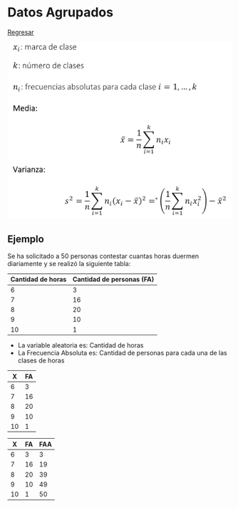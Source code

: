 # Datos Agrupados

[Regresar](../../README.md)

![Formulas](../images/resumen_agrupados.png "Formulas")

## Ejemplo

Se ha solicitado a 50 personas contestar cuantas horas duermen diariamente y
se realizó la siguiente tabla:

| Cantidad de horas | Cantidad de personas (FA) |
|-------------------|---------------------------|
| 6                 | 3                         |
| 7                 | 16                        |
| 8                 | 20                        |
| 9                 | 10                        |
| 10                | 1                         |

- La variable aleatoria es: Cantidad de horas
- La Frecuencia Absoluta es: Cantidad de personas para cada una de las clases
  de horas

| X  | FA  |
|----|-----|
| 6  | 3   |
| 7  | 16  |
| 8  | 20  |
| 9  | 10  |
| 10 | 1   |

| X  | FA   | FAA  |
|----|------|------|
| 6  | 3    | 3    |
| 7  | 16   | 19   |
| 8  | 20   | 39   |
| 9  | 10   | 49   |
| 10 | 1    | 50   |
